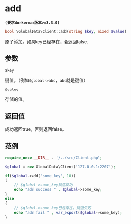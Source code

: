 # add
**``` (要求Workerman版本>=3.3.0) ```**
```php
bool \GlobalData\Client::add(string $key, mixed $value)
```
原子添加。如果key已经存在，会返回false.

## 参数

 ``` $key ```

键值。（例如```$global->abc```，```abc```就是键值）


 ``` $value ```

存储的值。

## 返回值
成功返回true，否则返回false。


## 范例

```php
require_once __DIR__ . '/../src/Client.php';

$global = new GlobalData\Client('127.0.0.1:2207');

if($global->add('some_key', 10))
{
    // $global->some_key赋值成功
    echo "add success " , $global->some_key;
}
else
{
    // $global->some_key已经存在，赋值失败
    echo "add fail " , var_export($global->some_key);
}
```
